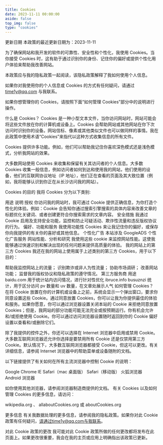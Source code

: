 ```yaml
---
title: Cookies
date: 2023-11-11 00:00:00
aside: false
top_img: false
type: "cookies"
---
```


更新日期
本政策的最近更新日期为：2023-11-11

为了确保网站和我开发的软件的可靠性、安全性和个性化，我使用 Cookies。当你接受 Cookies 时，这有助于通过识别你的身份、记住你的偏好或提供个性化用户体验来帮助我改善网站。

本政策应与我的隐私政策一起阅读，该隐私政策解释了我如何使用个人信息。

如果你对我使用你的个人信息或 Cookies 的方式有任何疑问，请通过 time1y@qq.com 与我联系。

如果你想管理你的 Cookies，请按照下面“如何管理 Cookies”部分中的说明进行操作。

什么是 Cookies？
Cookies 是一种小型文本文件，当你访问网站时，网站可能会将这些文件放在你的计算机或设备上。Cookies 会帮助网站或其他网站在你下次访问时识别你的设备。网站信标、像素或其他类似文件也可以做同样的事情。我在此政策中使用术语“Cookies”来指代以这种方式收集信息的所有文件。

Cookies 提供许多功能。例如，他们可以帮助我记住你喜欢深色模式还是浅色模式，分析我网站的效果。

大多数网站使用 Cookies 来收集和保留有关其访问者的个人信息。大多数 Cookies 收集一般信息，例如访问者如何到达和使用我的网站，他们使用的设备，他们的互联网协议地址（IP 地址），他们正在查看的页面及其大致位置（例如，我将能够认识到你正在从长沙访问我的网站）。

Cookies 的目的
我将 Cookies 分为以下类别:

用途	说明
授权	你访问我的网站时，我可通过 Cookie 提供正确信息，为你打造个性化的体验。例如：Cookie 会告知你通过搜索引擎搜索的具体内容来改善文章的标题优化关键词、或者创建更符合你搜索需求的文章内容。
安全措施	我通过 Cookie 启用及支持安全功能，监控和防止可疑活动、欺诈性流量和违反版权协议的行为。
偏好、功能和服务	我使用功能性 Cookies 来让我记住你的偏好，或保存你向我提供的有关你的喜好或其他信息。
个性化广告	本站涉及 GoogleADS 个性化广告服务
网站性能、分析和研究	我使用这些 cookie 来监控网站性能。这使我能够通过快速识别和解决出现的任何问题来提供高质量的体验。
我的网站上的第三方 Cookies
我还在我的网站上使用属于上述类别的第三方 Cookies，用于以下目的：

帮助我监控网站上的流量；
识别欺诈或非人为性流量；
协助市场调研；
改善网站功能；
监督我的版权协议和隐私政策的遵守情况。
第三方服务商	用途
baidu.com	用于统计站内访问情况，进行针对性优化
ibruce.info	busuznzi 统计，用于区分访问 pv 数量和 uv 数量，在文章处展示人气
如何管理 Cookies？
在将 Cookie 放置在你的计算机或设备上之前，系统会显示一个弹出窗口，要求你同意设置这些 Cookie。通过同意放置 Cookies，你可以让我为你提供最佳的体验和服务。如果你愿意，你可以通过浏览器设置关闭本站的 Cookie 来拒绝同意放置 Cookies；但是，我网站的部分功能可能无法完全或按预期运行。你有机会允许和/或拒绝使用 Cookie。你可以通过访问浏览器设置随时返回到你的 Cookie 偏好设置以查看和/或删除它们。

除了我提供的控件之外，你还可以选择在 Internet 浏览器中启用或禁用 Cookie。大多数互联网浏览器还允许你选择是要禁用所有 Cookie 还是仅禁用第三方 Cookie。默认情况下，大多数互联网浏览器都接受 Cookie，但这可以更改。有关详细信息，请参阅 Internet 浏览器中的帮助菜单或设备随附的文档。

以下链接提供了有关如何在所有主流浏览器中控制 Cookie 的说明：

Google Chrome
IE
Safari（mac 桌面版）
Safari（移动版）
火狐浏览器
Android 浏览器

如你使用其他浏览器，请参阅浏览器制造商提供的文档。
有关 Cookies 以及如何管理 Cookies 的更多信息，请访问：

wikipedia.org 、 allaboutCookies.org 或 aboutCookies.org

更多信息
有关我数据处理的更多信息，请参阅我的隐私政策。如果你对此 Cookie 政策有任何疑问，请通过time1y@qq.com与我联系。

对此 Cookie 政策的更改
我可能对此 Cookie 政策所做的任何更改都将发布在此页面上。如果更改很重要，我会在我的主页或应用上明确指出该政策已更新。